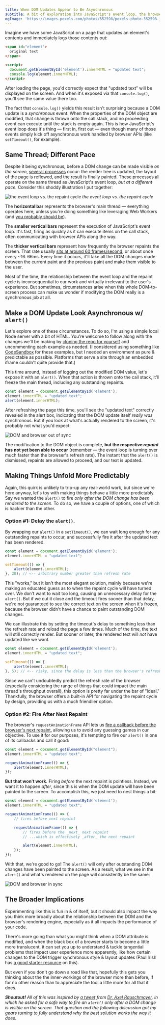 ```yaml
---
title: When DOM Updates Appear to Be Asynchronous
subtitle: A bit of exploration into JavaScript's event loop, the browser's repaint cycle, and how we can reliably navigate the mix.
ogImage: 'https://images.pexels.com/photos/552598/pexels-photo-552598.jpeg?cs=srgb&h=1200&w=1200'
---
```


Imagine we have some JavaScript on a page that updates an element's contents and immediately logs those contents out:

``` html
<span id="element">
  original text
</span>

<script>
  document.getElementById('element').innerHTML = "updated text";
  console.log(element.innerHTML);
</script>
```

After loading the page, you'd correctly expect that "updated text" will be displayed on the screen. And when it's exposed via that `console.log()`, you'll see the same value there too.

The fact that `console.log()` yields this result isn't surprising because a DOM update is a *synchronous* event. When the properties of the DOM object are modified, that change is thrown onto the call stack, and no proceeding event can execute until the stack is empty again. This is how JavaScript's event loop does it's thing — first in, first out — even though many of those events simply kick off asynchronous work handled by browser APIs (like `setTimeout()`, for example).

## Same Thread; Different Pace

Despite it being synchronous, before a DOM change can be made visible _on the screen_, [several processes](https://developers.google.com/web/fundamentals/performance/critical-rendering-path/render-tree-construction#tldr) occur: the render tree is updated, the layout of the page is reflowed, and the result is finally painted. These processes all operate on the same thread as JavaScript's event loop, _but at a different pace._ Consider this shoddy illustration I put together:

![the event loop vs. the repaint cycle](./thread.svg)
<em>the event loop vs. the repaint cycle</em>

The **horizontal bar** represents the browser's main thread — everything operates here, unless you're doing something like leveraging Web Workers (and [you probably should be](https://macarthur.me/posts/use-web-workers-for-your-event-listeners)).

The **smaller vertical bars** represent the execution of JavaScript's event loop. It's fast, firing as quickly as it can execute items on the call stack, often communicating with browser APIs along the way.

The **thicker vertical bars** represent how frequently the browser repaints the screen. That rate usually [sits at around 60 frames/second](https://developers.google.com/web/fundamentals/performance/rendering), or about once every ~16. 66ms. Every time it occurs, it'll take all the DOM changes made between the current paint and the previous paint and make them visible to the user.

Most of the time, the relationship between the event loop and the repaint cycle is inconsequential to our work and virtually irrelevant to the user's experience. But sometimes, circumstances arise when this whole DOM-to-screen process can make us wonder if modifying the DOM really is a synchronous job at all.

## Make a DOM Update Look Asynchronous w/ `alert()`

Let's explore one of these circumstances. To do so, I'm using a simple local Node server with a bit of HTML. You're welcome to follow along with the changes we'll be making by [cloning the repo for yourself](https://github.com/alexmacarthur/dom-updates-and-browser-repaints) and uncommenting each example as needed. (I considered using something like [CodeSandbox](https://codesandbox.io/) for these examples, but I needed an environment as pure & predictable as possible. Platforms that serve a site through an embedded iframe couldn't quite provide that.)

This time around, instead of logging out the modified DOM value, let's expose it with an `alert()`. When that action is thrown onto the call stack, it'll freeze the main thread, including any outstanding repaints.

``` js
const element = document.getElementById('element');
element.innerHTML = "updated text";
alert(element.innerHTML);
```

After refreshing the page this time, you'll see the "updated text" correctly revealed in the alert box, indicating that the DOM update itself _really was_ synchronous. But if you look at what's actually rendered to the screen, it's probably not what you'd expect:

![DOM and browser out of sync](out-of-sync.png)

The modification to the DOM object is complete, **but the respective *repaint* has not yet been able to occur** (remember — the event loop is turning over much faster than the browser's refresh rate). The instant that the `alert()` is dismissed, repaints are allowed to proceed, and our text is updated.

## Making Things Unfold More Predictably

Again, this quirk is unlikely to trip-up any real-world work, but since we're here anyway, let's toy with making things behave a little more predictably. Say we wanted the `alert()` to fire _only after the DOM change has been rendered to the screen._ To do so, we have a couple of options, one of which is hackier than the other.

### Option #1: Delay the `alert()`.

By wrapping our `alert()` in a `setTimeout()`, we can wait long enough for any outstanding repaints to occur, and successfully fire it after the updated text has been rendered.

``` jsx
const element = document.getElementById('element');
element.innerHTML = "updated text";

setTimeout(() => {
	alert(element.innerHTML);
}, 20); // <-- arbitrary number greater than refresh rate
```

This "works," but it isn't the most elegant solution, mainly because we're making an educated guess as to when the repaint cycle will have turned over. We don't want to wait too long, causing an unnecessary delay for the `alert()`. But if we cut it close and the timeout fires sooner than that delay, we're not guaranteed to see the correct text on the screen when it's frozen, because the browser didn't have a chance to paint outstanding DOM changes.

We can illustrate this by setting the timeout's delay to something less than the refresh rate and reload the page a few times. Much of the time, the text will still correctly render. But sooner or later, the rendered text will *not* have updated like we want.

``` jsx
const element = document.getElementById('element');
element.innerHTML = "updated text";

setTimeout(() => {
	alert(element.innerHTML);
}, 5); // <-- risky, since the delay is less than the browser's refresh rate
```

Since we can't undoubtedly predict the refresh rate of the browser (especially considering the range of things that could impact the main thread's throughput overall), this option is pretty far under the bar of "ideal." Thankfully, the browser offers a built-in API for navigating the repaint cycle by design, providing us with a much friendlier option.

### Option #2: Fire After Next Repaint

The browser's `requestAnimationFrame` API lets us [fire a callback before the browser's next repaint](https://developer.mozilla.org/en-US/docs/Web/API/window/requestAnimationFrame), allowing us to avoid any guessing games in our objective. To use it for our purposes, it's tempting to fire our `alert()` in one of its callbacks and call it good:

``` jsx
const element = document.getElementById("element");
element.innerHTML = "updated text";

requestAnimationFrame(() => {
	alert(element.innerHTML);
});
```

**But that won't work.** Firing *before* the next repaint is pointless. Instead, we want it to happen *after*, since this is when the DOM update will have been painted to the screen. To accomplish this, we just need to nest things a bit:

``` jsx
const element = document.getElementById('element');
element.innerHTML = "updated text";

requestAnimationFrame(() => {
	// fires before next repaint

	requestAnimationFrame(() => {
		// fires before the _next_ next repaint
		// ...which is effectively _after_ the next repaint

		alert(element.innerHTML);
	});
});
```

With that, we're good to go! The `alert()` will only after outstanding DOM changes have been painted to the screen. As a result, what we see in the `alert()` and what's rendered on the page will consistently be the same:

![DOM and browser in sync](in-sync.png)

## The Broader Implications

Experimenting like this is fun in & of itself, but it should also impact the way you think more broadly about the relationship between the DOM and the browser's rendering engine, especially as it all impacts the performance of your code.

There's more going than what you might think when a DOM attribute is modified, and when the black box of a browser starts to become a little more translucent, it can set you up to understand & tackle tangential problems that impact user experience more apparently, like how certain changes to the DOM trigger synchronous style & layout updates (Paul Irish has [a good starter resource](https://gist.github.com/paulirish/5d52fb081b3570c81e3a) on this).

But even if you don't go down a road like that, hopefully this gets you thinking about the the inner-workings of the browser more than before, if for no other reason than to appreciate the tool a little more for all that it does.

_**Shoutout!** All of this was inspired by [a tweet](https://twitter.com/rauschma/status/1288868746682081285?s=19) from [Dr. Axel Rauschmayer](https://dr-axel.de/), in which he asked for a safe way to fire an `alert()` only after a DOM change is visible on the screen. That question and the following discussion got my gears turning to fully understand why the best solution works the way it does._
